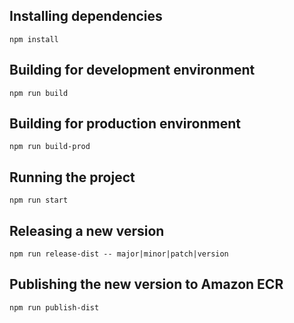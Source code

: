 ## Installing dependencies ##

````
npm install
````

## Building for development environment ##

````
npm run build
````

## Building for production environment ##

````
npm run build-prod
````

## Running the project ##

````
npm run start
````

## Releasing a new version ##

````
npm run release-dist -- major|minor|patch|version
````

## Publishing the new version to Amazon ECR ##

````
npm run publish-dist
````